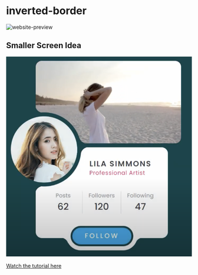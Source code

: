 # inverted-border

![website-preview](./images/web-preview_inverted-border.png)

## Smaller Screen Idea

![small-screen_idea](./images/smaller-screen_idea.png)

[Watch the tutorial here](https://www.youtube.com/watch?v=gIngJj5Al1c&ab_channel=OnlineTutorials)
